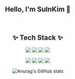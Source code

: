 <div align = "center">

## Hello, I'm SuInKim 👋

<br>


## ✨ **Tech Stack** ✨
<img src="https://img.shields.io/badge/Java-FBBA00?style=flat-square&logo=Java&logoColor=white"/></a>
<img src="https://img.shields.io/badge/Spring Boot-#6DB33F?style=flat-square&logo=Java&logoColor=white"/></a>
<img src="https://img.shields.io/badge/Spring-00A98F?style=flat-square&logo=Spring&logoColor=white"/></a>
<img src="https://img.shields.io/badge/Oracle-40AEF0?style=flat-square&logo=Oracle&logoColor=white"/></a>

<img src="https://img.shields.io/badge/HTML5-E34F26?style=flat-square&logo=HTML5&logoColor=white"/></a>
<img src="https://img.shields.io/badge/CSS3-1572B6?style=flat-square&logo=CSS3&logoColor=white"/></a>
<img src="https://img.shields.io/badge/JavaScript-F7DF1E?style=flat-square&logo=JavaScript&logoColor=white"/></a>
<img src="https://img.shields.io/badge/jQuery-9999FF?style=flat-square&logo=jQuery&logoColor=white"/></a>



![Anurag's GitHub stats](https://github-readme-stats.vercel.app/api?username=suuuinkim&theme=material-palenight&show_icons=true)

</div>
<!--
**suuuinkim/suuuinkim** is a ✨ _special_ ✨ repository because its `README.md` (this file) appears on your GitHub profile.

Here are some ideas to get you started:

- 🔭 I’m currently working on ...
- 🌱 I’m currently learning ...
- 👯 I’m looking to collaborate on ...
- 🤔 I’m looking for help with ...
- 💬 Ask me about ...
- 📫 How to reach me: ...
- 😄 Pronouns: ...
- ⚡ Fun fact: ...
-->
